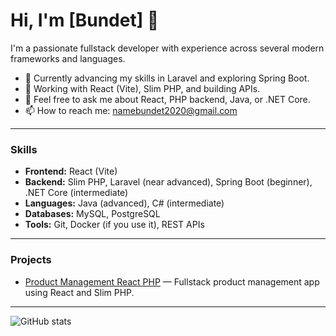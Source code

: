 # Hi, I'm [Bundet] 👋

I'm a passionate fullstack developer with experience across several modern frameworks and languages.

- 🌱 Currently advancing my skills in Laravel and exploring Spring Boot.
- 🔭 Working with React (Vite), Slim PHP, and building APIs.
- 💬 Feel free to ask me about React, PHP backend, Java, or .NET Core.
- 📫 How to reach me: namebundet2020@gmail.com

---

### Skills

- **Frontend:** React (Vite)
- **Backend:** Slim PHP, Laravel (near advanced), Spring Boot (beginner), .NET Core (intermediate)
- **Languages:** Java (advanced), C# (intermediate)
- **Databases:** MySQL, PostgreSQL
- **Tools:** Git, Docker (if you use it), REST APIs

---

### Projects

- [Product Management React PHP](https://github.com/BundetMan/Product-Management-Full) — Fullstack product management app using React and Slim PHP.


---

![GitHub stats](https://github-readme-stats.vercel.app/api?username=BundetMan&show_icons=true&theme=radical)


